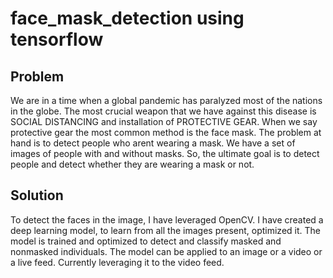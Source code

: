 # face_mask_detection using tensorflow

## Problem
We are in a time when a global pandemic has paralyzed most of the nations in the globe. The most crucial weapon that we have against this disease is SOCIAL DISTANCING and installation of PROTECTIVE GEAR. When we say protective gear the most common method is the face mask. The problem at hand is to detect people who arent wearing a mask. We have a set of images of people with and without masks. So, the ultimate goal is to detect people and detect whether they are wearing a mask or not.

## Solution
To detect the faces in the image, I have leveraged OpenCV. I have created a deep learning model, to learn from all the images present, optimized it. The model is trained and optimized to detect and classify masked and nonmasked individuals. The model can be applied to an image or a video or a live feed. Currently leveraging it to the video feed.
